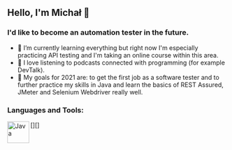 ## Hello, I'm Michał 👋

### I'd like to become an automation tester in the future.

- 🌱 I’m currently learning everything but right now I'm especially practicing API testing and I'm taking an online course within this area.
- 🌱 I love listening to podcasts connected with programming (for example DevTalk).
- 🌱 My goals for 2021 are: to get the first job as a software tester and to further practice my skills in Java and learn the basics of REST Assured, JMeter and Selenium Webdriver really well.

### Languages and Tools:

[<img align="left" alt="Java" width="50px" src="https://encrypted-tbn0.gstatic.com/images?q=tbn:ANd9GcTi-nwyPIq1C4b49wz08KL3jyBXdrnHww0rag&usqp=CAU" />][]
